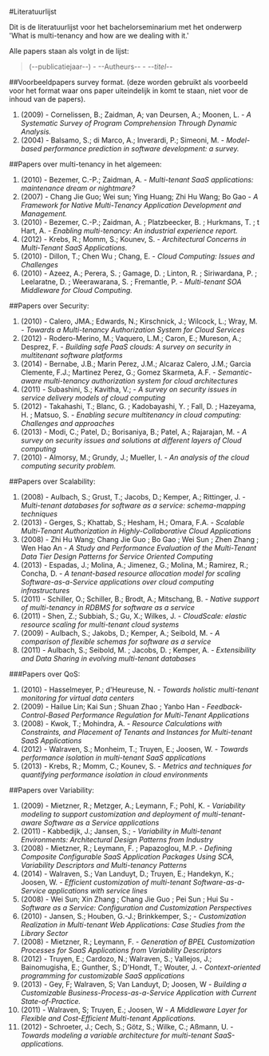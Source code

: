 #Literatuurlijst

Dit is de literatuurlijst voor het bachelorseminarium met het onderwerp 'What is multi-tenancy and how are we dealing with it.'

Alle papers staan als volgt in de lijst:
> (--publicatiejaar--) - --Autheurs-- - _--titel--_  

##Voorbeeldpapers survey format.
(deze worden gebruikt als voorbeeld voor het format waar ons paper uiteindelijk in komt te staan, niet voor de inhoud van de papers).

1. (2009) - Cornelissen, B.; Zaidman, A; van Deursen, A.; Moonen, L. - _A Systematic Survey of Program Comprehension Through Dynamic Analysis._
2. (2004) - Balsamo, S.; di Marco, A.; Inverardi, P.; Simeoni, M. - _Model-based performance prediction in software development: a survey._


##Papers over multi-tenancy in het algemeen:

1. (2010) - Bezemer, C.-P.; Zaidman, A. - _Multi-tenant SaaS applications: maintenance dream or nightmare?_
2. (2007) - Chang Jie Guo; Wei sun; Ying Huang; Zhi Hu Wang; Bo Gao - _A Framework for Native Multi-Tenancy Application Development and Management._
3. (2010) - Bezemer, C.-P.; Zaidman, A. ; Platzbeecker, B. ; Hurkmans, T. ; t Hart, A. - _Enabling multi-tenancy: An industrial experience report._
4. (2012) - Krebs, R.; Momm, S.; Kounev, S. - _Architectural Concerns in Multi-Tenant SaaS Applications._
5. (2010) - Dillon, T.; Chen Wu ; Chang, E. - _Cloud Computing: Issues and Challenges_
6. (2010) - Azeez, A.; Perera, S. ; Gamage, D. ; Linton, R. ; Siriwardana, P. ; Leelaratne, D. ; Weerawarana, S. ; Fremantle, P. - _Multi-tenant SOA Middleware for Cloud Computing._


##Papers over Security:

1. (2010) - Calero, JMA.; Edwards, N.; Kirschnick, J.; Wilcock, L.; Wray, M. - _Towards a Multi-tenancy Authorization System for Cloud Services_
2. (2012) - Rodero-Merino, M.; Vaquero, L.M.; Caron, E.; Mureson, A.; Desprez, F. - _Building safe PaaS clouds: A survey on security in multitenant software platforms_
3. (2014) - Bernabe, J.B.; Marin Perez, J.M.; Alcaraz Calero, J.M.; Garcia Clemente, F.J.; Martinez Perez, G.; Gomez Skarmeta, A.F. - _Semantic-aware multi-tenancy authorization system for cloud architectures_
4. (2011) - Subashini, S.; Kavitha, V.; - _A survey on security issues in service delivery models of cloud computing_
5. (2012) - Takahashi, T.; Blanc, G. ; Kadobayashi, Y. ; Fall, D. ; Hazeyama, H. ; Matsuo, S. - _Enabling secure multitenancy in cloud computing: Challenges and approaches_
6. (2013) - Modi, C.; Patel, D.; Borisaniya, B.; Patel, A.; Rajarajan, M. - _A survey on security issues and solutions at different layers of Cloud computing_
7. (2010) - Almorsy, M.; Grundy, J.; Mueller, I. - _An analysis of the cloud computing security problem._


##Papers over Scalability:

1. (2008) - Aulbach, S.; Grust, T.; Jacobs, D.; Kemper, A.; Rittinger, J. - _Multi-tenant databases for software as a service: schema-mapping techniques_
2. (2013) - Gerges, S.; Khattab, S.; Hesham, H.; Omara, F.A. - _Scalable Multi-Tenant Authorization in Highly-Collaborative Cloud Applications_
3. (2008) - Zhi Hu Wang; Chang Jie Guo ; Bo Gao ; Wei Sun ; Zhen Zhang ; Wen Hao An - _A Study and Performance Evaluation of the Multi-Tenant Data Tier Design Patterns for Service Oriented Computing_
4. (2013) - Espadas, J.; Molina, A.; Jimenez, G.; Molina, M.; Ramirez, R.; Concha, D. - _A tenant-based resource allocation model for scaling Software-as-a-Service applications over cloud computing infrastructures_
5. (2011) - Schiller, O.; Schiller, B.; Brodt, A.; Mitschang, B. - _Native support of multi-tenancy in RDBMS for software as a service_
6. (2011) - Shen, Z.; Subbiah, S.; Gu, X.; Wilkes, J. - _CloudScale: elastic resource scaling for multi-tenant cloud systems_
7. (2009) - Aulbach, S.; Jakobs, D.; Kemper, A.; Seibold, M. - _A comparison of flexible schemas for software as a service_
8. (2011) - Aulbach, S.; Seibold, M. ; Jacobs, D. ; Kemper, A. - _Extensibility and Data Sharing in evolving multi-tenant databases_

###Papers over QoS:
1. (2010) - Hasselmeyer, P.; d'Heureuse, N. - _Towards holistic multi-tenant monitoring for virtual data centers_
2. (2009) - Hailue Lin; Kai Sun ; Shuan Zhao ; Yanbo Han - _Feedback-Control-Based Performance Regulation for Multi-Tenant Applications_
3. (2008) - Kwok, T.; Mohindra, A. - _Resource Calculations with Constraints, and Placement of Tenants and Instances for Multi-tenant SaaS Applications_
4. (2012) - Walraven, S.; Monheim, T.; Truyen, E.; Joosen, W. - _Towards performance isolation in multi-tenant SaaS applications_
5. (2013) - Krebs, R.; Momm, C.; Kounev, S. - _Metrics and techniques for quantifying performance isolation in cloud environments_


##Papers over Variability:
1. (2009) - Mietzner, R.; Metzger, A.; Leymann, F.; Pohl, K. - _Variability modeling to support customization and deployment of multi-tenant-aware Software as a Service applications_
2. (2011) - Kabbedijk, J.; Jansen, S.; - _Variability in Multi-tenant Environments: Architectural Design Patterns from Industry_
3. (2008) - Mietzner, R.; Leymann, F. ; Papazoglou, M.P. - _Defining Composite Configurable SaaS Application Packages Using SCA, Variability Descriptors and Multi-tenancy Patterns_
4. (2014) - Walraven, S.; Van Landuyt, D.; Truyen, E.; Handekyn, K.; Joosen, W. - _Efficient customization of multi-tenant Software-as-a-Service applications with service lines_
5. (2008) - Wei Sun; Xin Zhang ; Chang Jie Guo ; Pei Sun ; Hui Su - _Software as a Service: Configuration and Customization Perspectives_
6. (2010) - Jansen, S.; Houben, G.-J.; Brinkkemper, S.; - _Customization Realization in Multi-tenant Web Applications: Case Studies from the Library Sector_
7. (2008) - Mietzner, R.; Leymann, F. - _Generation of BPEL Customization Processes for SaaS Applications from Variability Descriptors_
8. (2012) - Truyen, E.; Cardozo, N.; Walraven, S.; Vallejos, J.; Bainomugisha, E.; Gunther, S.; D'Hondt, T.; Wouter, J. - _Context-oriented programming for customizable SaaS applications_
9. (2013) - Gey, F; Walraven, S; Van Landuyt, D; Joosen, W - _Building a Customizable Business-Process-as-a-Service Application with Current State-of-Practice._
10. (2011) - Walraven, S; Truyen, E.; Joosen, W - _A Middleware Layer for Flexible and Cost-Efficient Multi-tenant Applications._
11. (2012) - Schroeter, J.; Cech, S.; Götz, S.; Wilke, C.; Aßmann, U. - _Towards modeling a variable architecture for multi-tenant SaaS-applications._


